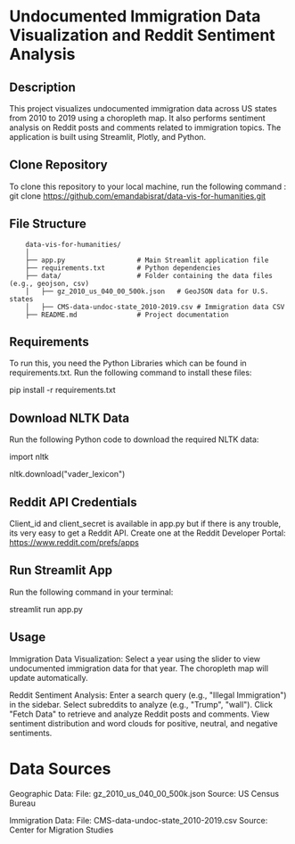 # Undocumented Immigration Data Visualization and Reddit Sentiment Analysis 

## Description
This project visualizes undocumented immigration data across US states from 2010 to 2019 using a choropleth map. It also performs sentiment analysis on Reddit posts and comments related to immigration topics. The application is built using Streamlit, Plotly, and Python.

## Clone Repository
To clone this repository to your local machine, run the following command : git clone https://github.com/emandabisrat/data-vis-for-humanities.git

## File Structure
```
    data-vis-for-humanities/
    │
    ├── app.py                  # Main Streamlit application file
    ├── requirements.txt        # Python dependencies
    ├── data/                   # Folder containing the data files (e.g., geojson, csv)
    │   ├── gz_2010_us_040_00_500k.json   # GeoJSON data for U.S. states
    │   ├── CMS-data-undoc-state_2010-2019.csv # Immigration data CSV
    ├── README.md               # Project documentation
```
## Requirements
To run this, you need the Python Libraries which can be found in requirements.txt. Run the following command to install these files:

pip install -r requirements.txt

## Download NLTK Data
Run the following Python code to download the required NLTK data:

import nltk


nltk.download("vader_lexicon")


## Reddit API Credentials
Client_id and client_secret is available in app.py but if there is any trouble, its very easy to get a Reddit API. Create one at the Reddit Developer Portal: https://www.reddit.com/prefs/apps

## Run Streamlit App
Run the following command in your terminal:

streamlit run app.py

## Usage
Immigration Data Visualization:
    Select a year using the slider to view undocumented immigration data for that year.
    The choropleth map will update automatically.

Reddit Sentiment Analysis:
    Enter a search query (e.g., "Illegal Immigration") in the sidebar.
    Select subreddits to analyze (e.g., "Trump", "wall").
    Click "Fetch Data" to retrieve and analyze Reddit posts and comments.
    View sentiment distribution and word clouds for positive, neutral, and negative sentiments.



# Data Sources
Geographic Data: 
    File: gz_2010_us_040_00_500k.json 
    Source: US Census Bureau

Immigration Data:
    File: CMS-data-undoc-state_2010-2019.csv
    Source: Center for Migration Studies

